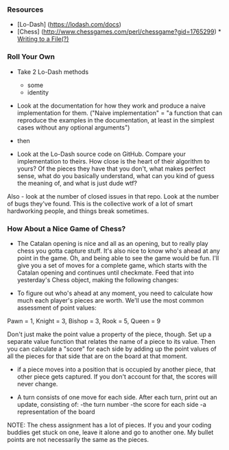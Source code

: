 ### Resources
* [Lo-Dash] (https://lodash.com/docs)
* [Chess]   (http://www.chessgames.com/perl/chessgame?gid=1765299)
*[ Writing to a File(?)](https://docs.nodejitsu.com/articles/file-system/how-to-write-files-in-nodejs)

### Roll Your Own

* Take 2 Lo-Dash methods
    * some
    * identity

* Look at the documentation for how they work and produce a naive implementation for them. ("Naive implementation" = "a function that can reproduce the examples in the documentation, at least in the simplest cases without any optional arguments")

* then

* Look at the Lo-Dash source code on GitHub. Compare your implementation to theirs. How close is the heart of their algorithm to yours? Of the pieces they have that you don't, what makes perfect sense, what do you basically understand, what can you kind of guess the meaning of, and what is just dude wtf?

Also - look at the number of closed issues in that repo. Look at the number of bugs they've found. This is the collective work of a lot of smart hardworking people, and things break sometimes. 

### How About a Nice Game of Chess?

* The Catalan opening is nice and all as an opening, but to really play chess you gotta capture stuff. It's also nice to know who's ahead at any point in the game. Oh, and being able to see the game would be fun. I'll give you a set of moves for a complete game, which starts with the Catalan opening and continues until checkmate. Feed that into yesterday's Chess object, making the following changes:

* To figure out who's ahead at any moment, you need to calculate how much each player's pieces are worth. We'll use the most common assessment of point values:

Pawn = 1, Knight = 3, Bishop = 3, Rook = 5, Queen = 9

Don't just make the point value a property of the piece, though. Set up a separate value function that relates the name of a piece to its value. Then you can calculate a "score" for each side by adding up the point values of all the pieces for that side that are on the board at that moment.

* if a piece moves into a position that is occupied by another piece, that other piece gets captured. If you don't account for that, the scores will never change.

* A turn consists of one move for each side. After each turn, print out an update, consisting of:
-the turn number
-the score for each side
-a representation of the board



NOTE: The chess assignment has a lot of pieces. If you and your coding buddies get stuck on one, leave it alone and go to another one. My bullet points are not necessarily the same as the pieces. 
